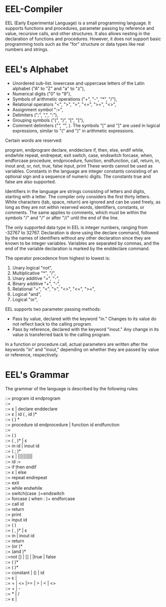 # EEL-Compiler

EEL (Early Experimental Language) is a small programming language. It supports functions and procedures, parameter passing by reference and value, recursive calls, and other structures. It also allows nesting in the declaration of functions and procedures. However, it does not support basic programming tools such as the "for" structure or data types like real numbers and strings.

# EEL's Alphabet

* Unordered sub-list. lowercase and uppercase letters of the Latin alphabet ("A" to "Z" and "a" to "z"),
* Numerical digits ("0" to "9"),
* Symbols of arithmetic operations ("+", "-", "*", "/"),
* Relational operators "<", ">", "=", "<=", ">=", "<>",
* Assignment symbol ":=",
* Delimiters (";", ",", ":"),
* Grouping symbols ("(", ")", "[", "]"),
* Comment delimiters ("*", "*", \).
The symbols "[" and "]" are used in logical expressions, similar to "(" and ")" in arithmetic expressions.

Certain words are reserved:

program, endprogram
declare, enddeclare
if, then, else, endif
while, endwhile
repeat, endrepeat, exit
switch, case, endswitch
forcase, when, endforcase
procedure, endprocedure, function, endfunction, call, return, in, inout
and, or, not, true, false
input, print
These words cannot be used as variables. Constants in the language are integer constants consisting of an optional sign and a sequence of numeric digits. The constants true and false are also supported.

Identifiers in the language are strings consisting of letters and digits, starting with a letter. The compiler only considers the first thirty letters. White characters (tab, space, return) are ignored and can be used freely, as long as they are not within reserved words, identifiers, constants, or comments. The same applies to comments, which must be within the symbols "/" and "/" or after "//" until the end of the line.

The only supported data type in EEL is integer numbers, ranging from -32767 to 32767. Declaration is done using the declare command, followed by the names of identifiers without any other declaration since they are known to be integer variables. Variables are separated by commas, and the end of the variable declaration is marked by the enddeclare command.

The operator precedence from highest to lowest is:

1. Unary logical "not", <br />
2. Multiplicative "*", "/", <br />
3. Unary additive "+", "-", <br />
4. Binary additive "+", "-", <br />
5. Relational "=", "<", ">", "<>", "<=", ">=", <br />
6. Logical "and", <br />
7. Logical "or", <br />

EEL supports two parameter passing methods:

* Pass by value, declared with the keyword "in." Changes to its value do not reflect back to the calling program.
* Pass by reference, declared with the keyword "inout." Any change in its value is transferred back to the calling program.

In a function or procedure call, actual parameters are written after the keywords "in" and "inout," depending on whether they are passed by value or reference, respectively.

# EEL's Grammar

The grammar of the language is described by the following rules:

<program>	 ::= program id<block> endprogram <br />
<block>		::=<declarations><subprograms><statements> <br />
<declarations>	::= ε | declare<varlist> enddeclare <br />
<varlist>	::= ε | id ( , id )* <br />
<subprograms>	::= (<procorfunc> ) * <br />
<procorfunc>	::= procedure id<procorfuncbody> endprocedure | function id <procorfuncbody>endfunction <br />
<procorfuncbody>	::=<formalpars><block> <br />
<formalpars>	::= ( <formalparlist>) <br />
<formalparlist>	::= <formalparitem>( ,<formalparitem> )* | ε <br />
<formalparitem>	::= in id | inout id <br />
<statements>	::= <statement>( ;<statement> )* <br />
<statement>	::= ε | <assignment-stat>|<if-stat>|<while-stat>|<repeat-stat>|<exit-stat>|<switch-stat>|<forcase-stat>|<call-stat>|<return-stat>|<input-stat>|<print-stat> <br />
<assignment-stat>	::= id := <expression> <br />
<if-stat>	::= if<condition> then<statements><elsepart> endif <br />
<elsepart>	::= ε | else<statements> <br />
<repeat-stat>	::= repeat <statements>endrepeat <br />
<exit-stat>	::= exit <br />
<while-stat>	::= while <condition><statements>endwhile <br />
<switch-stat>	::= switch<expression>(case <expression>:<statements>)+endswitch <br />
<forcase-stat>	::= forcase ( when <condition>: <statements>)+ endforcase <br />
<call-stat>	::= call id <actualpars> <br />
<return-stat>	::= return <expression> <br />
<print-stat>	::= print <expression> <br />
<input-statt> 	::= input id <br />
<actualpars>	::= ( <actualparlist>) <br />
<actualparlis>	::= <actualparitem> ( , <actualparitem> )* | ε <br />
<actualparitemm> 	::= in <expression> | inout id <br />
<return-statt> 	::= return<expression> <br />
<condition>	::= <boolterm>(or <boolterm>)* <br />
<boolterm> 	::= <boolfactor> (and <boolfactor>)* <br />
<boolfactorr> 	::=not [<conditionn>] | [<conditionn>] | <expressionn> <relational-oper> <expression> |true | false <br />
<expression>	::= <optional-sign> <term> ( <add-operr> <term>)* <br />
<term> 		::= <factor> (<mul-oper> <factor>)* <br />
<factor>	::= constant | (<expression>) | id <idtail> <br />
<idtail>		 ::= ε | <actualpars> <br />
<relational-oper>	 ::= = | <= |>= | > | < | <> <br />
<add-oper> 	::= + | - <br />
<mul-oper> 	::= * | / <br />
<optional-sign> 	::= ε | <add-oper> <br />

